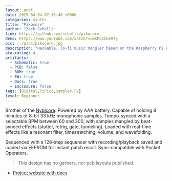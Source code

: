 ```yaml
---
layout: post
date: 2025-04-04 07:13:46 +0000
categories: synths
title: "Pikocore"
author: "Zack Schollz"
link: https://github.com/schollz/pikocore
demo: https://www.youtube.com/watch?v=mKPq1Chm9Tg
pic: ../pics/pikocore.jpg
description: "Hackable, lo-fi music mangler based on the Raspberry Pi Pico"
ata-rating: 4
artifacts:
  - Schematic: true
  - PCB: false
  - BOM: true
  - FW: true
  - Docs: true
  - Enclosure: false
tags: [Digital,PiPico,Sampler,Fx]
level: Beginner
---
```


Brother of the [Nyblcore](/synths/nyblcore/). Powered by AAA battery. Capable of holding 8 minutes of 8-bit 33 kHz monophonic samples. Tempo-synced with a selectable BPM between 60 and 300, with samples mangled by beat-synced effects (stutter, retrig, gate, tunneling). Loaded with real-time effects like a resonant filter, timestretching, volume, and wavefolding.

Sequenced with a 128-step sequencer with recording/playback
saved and loaded via EEPROM for instant patch recall. Sync-compatible with Pocket Operators.

> This design has no gerbers, nor pcb layouts published.

- [Project website with docs](https://pikocore.com/)